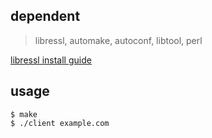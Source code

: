## dependent

> libressl, automake, autoconf, libtool, perl

[libressl install guide](https://github.com/libressl-portable/portable)

## usage

```shell
$ make
$ ./client example.com
```